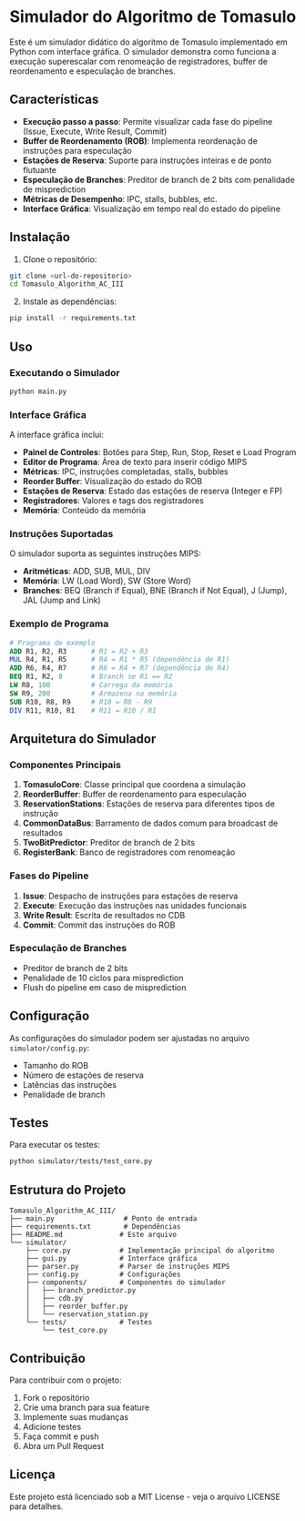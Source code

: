 # Simulador do Algoritmo de Tomasulo

Este é um simulador didático do algoritmo de Tomasulo implementado em Python com interface gráfica. O simulador demonstra como funciona a execução superescalar com renomeação de registradores, buffer de reordenamento e especulação de branches.

## Características

- **Execução passo a passo**: Permite visualizar cada fase do pipeline (Issue, Execute, Write Result, Commit)
- **Buffer de Reordenamento (ROB)**: Implementa reordenação de instruções para especulação
- **Estações de Reserva**: Suporte para instruções inteiras e de ponto flutuante
- **Especulação de Branches**: Preditor de branch de 2 bits com penalidade de misprediction
- **Métricas de Desempenho**: IPC, stalls, bubbles, etc.
- **Interface Gráfica**: Visualização em tempo real do estado do pipeline

## Instalação

1. Clone o repositório:
```bash
git clone <url-do-repositorio>
cd Tomasulo_Algorithm_AC_III
```

2. Instale as dependências:
```bash
pip install -r requirements.txt
```

## Uso

### Executando o Simulador

```bash
python main.py
```

### Interface Gráfica

A interface gráfica inclui:

- **Painel de Controles**: Botões para Step, Run, Stop, Reset e Load Program
- **Editor de Programa**: Área de texto para inserir código MIPS
- **Métricas**: IPC, instruções completadas, stalls, bubbles
- **Reorder Buffer**: Visualização do estado do ROB
- **Estações de Reserva**: Estado das estações de reserva (Integer e FP)
- **Registradores**: Valores e tags dos registradores
- **Memória**: Conteúdo da memória

### Instruções Suportadas

O simulador suporta as seguintes instruções MIPS:

- **Aritméticas**: ADD, SUB, MUL, DIV
- **Memória**: LW (Load Word), SW (Store Word)
- **Branches**: BEQ (Branch if Equal), BNE (Branch if Not Equal), J (Jump), JAL (Jump and Link)

### Exemplo de Programa

```mips
# Programa de exemplo
ADD R1, R2, R3      # R1 = R2 + R3
MUL R4, R1, R5      # R4 = R1 * R5 (dependência de R1)
ADD R6, R4, R7      # R6 = R4 + R7 (dependência de R4)
BEQ R1, R2, 8       # Branch se R1 == R2
LW R8, 100          # Carrega da memória
SW R9, 200          # Armazena na memória
SUB R10, R8, R9     # R10 = R8 - R9
DIV R11, R10, R1    # R11 = R10 / R1
```

## Arquitetura do Simulador

### Componentes Principais

1. **TomasuloCore**: Classe principal que coordena a simulação
2. **ReorderBuffer**: Buffer de reordenamento para especulação
3. **ReservationStations**: Estações de reserva para diferentes tipos de instrução
4. **CommonDataBus**: Barramento de dados comum para broadcast de resultados
5. **TwoBitPredictor**: Preditor de branch de 2 bits
6. **RegisterBank**: Banco de registradores com renomeação

### Fases do Pipeline

1. **Issue**: Despacho de instruções para estações de reserva
2. **Execute**: Execução das instruções nas unidades funcionais
3. **Write Result**: Escrita de resultados no CDB
4. **Commit**: Commit das instruções do ROB

### Especulação de Branches

- Preditor de branch de 2 bits
- Penalidade de 10 ciclos para misprediction
- Flush do pipeline em caso de misprediction

## Configuração

As configurações do simulador podem ser ajustadas no arquivo `simulator/config.py`:

- Tamanho do ROB
- Número de estações de reserva
- Latências das instruções
- Penalidade de branch

## Testes

Para executar os testes:

```bash
python simulator/tests/test_core.py
```

## Estrutura do Projeto

```
Tomasulo_Algorithm_AC_III/
├── main.py                 # Ponto de entrada
├── requirements.txt        # Dependências
├── README.md              # Este arquivo
└── simulator/
    ├── core.py            # Implementação principal do algoritmo
    ├── gui.py             # Interface gráfica
    ├── parser.py          # Parser de instruções MIPS
    ├── config.py          # Configurações
    ├── components/        # Componentes do simulador
    │   ├── branch_predictor.py
    │   ├── cdb.py
    │   ├── reorder_buffer.py
    │   └── reservation_station.py
    └── tests/             # Testes
        └── test_core.py
```

## Contribuição

Para contribuir com o projeto:

1. Fork o repositório
2. Crie uma branch para sua feature
3. Implemente suas mudanças
4. Adicione testes
5. Faça commit e push
6. Abra um Pull Request

## Licença

Este projeto está licenciado sob a MIT License - veja o arquivo LICENSE para detalhes.


